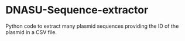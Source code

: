 # DNASU-Sequence-extractor
Python code to extract many plasmid sequences providing the ID of the plasmid in a CSV file.
